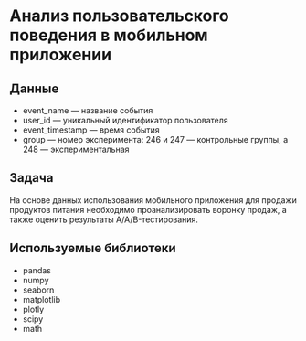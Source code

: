 # Анализ пользовательского поведения в мобильном приложении

## Данные

* event_name — название события
* user_id — уникальный идентификатор пользователя
* event_timestamp — время события
* group — номер эксперимента: 246 и 247 — контрольные группы, а 248 — экспериментальная

## Задача

На основе данных использования мобильного приложения для продажи продуктов питания необходимо проанализировать воронку продаж, а также оценить результаты A/A/B-тестирования.

## Используемые библиотеки

* pandas
* numpy
* seaborn
* matplotlib
* plotly
* scipy
* math
